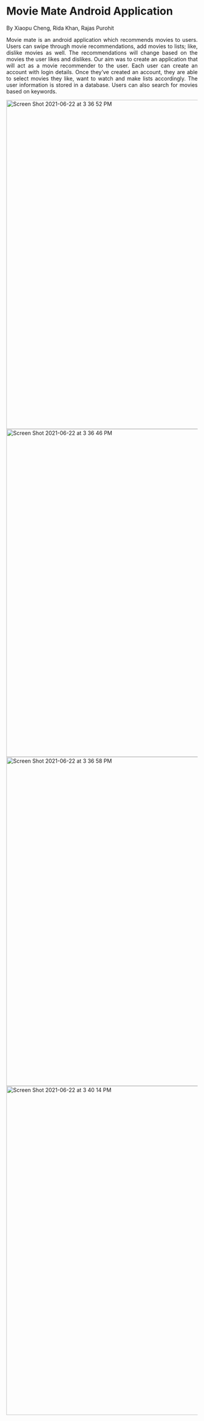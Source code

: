 # Movie Mate Android Application

By Xiaopu Cheng, Rida Khan, Rajas Purohit

<p align = "justify">
Movie mate is an android application which recommends movies to users. Users can swipe through movie recommendations, add movies to lists; like, dislike movies as well. The recommendations will change based on the movies the user likes and dislikes. Our aim was to create an application that will act as a movie recommender to the user. Each user can create an account with login details. Once they’ve created an account, they are able to select movies they like, want to watch and make lists accordingly. The user information is stored in a database. Users can also search for movies based on keywords. </p>

<img width="867" alt="Screen Shot 2021-06-22 at 3 36 52 PM" src="https://user-images.githubusercontent.com/32781544/122918079-9904cc80-d313-11eb-952b-f2f569a01a96.png">
<img width="864" alt="Screen Shot 2021-06-22 at 3 36 46 PM" src="https://user-images.githubusercontent.com/32781544/122918091-9ace9000-d313-11eb-9732-88c5e50c7197.png">
<img width="867" alt="Screen Shot 2021-06-22 at 3 36 58 PM" src="https://user-images.githubusercontent.com/32781544/122918096-9bffbd00-d313-11eb-8c4d-9bf6740d24d2.png">

<img width="867" alt="Screen Shot 2021-06-22 at 3 40 14 PM" src="https://user-images.githubusercontent.com/32781544/122918439-fc8efa00-d313-11eb-94b9-5a0d208727f5.png">
